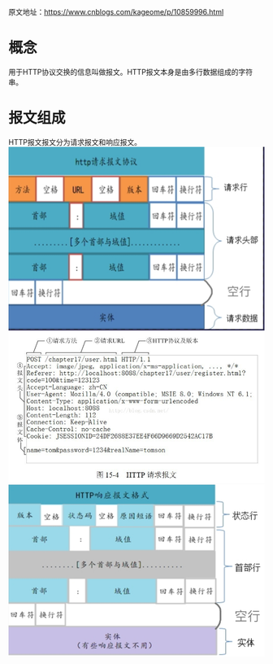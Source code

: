 原文地址：<https://www.cnblogs.com/kageome/p/10859996.html>
# 概念
用于HTTP协议交换的信息叫做报文。HTTP报文本身是由多行数据组成的字符串。
# 报文组成
HTTP报文报文分为请求报文和响应报文。
![请求报文结构](./img/请求报文结构.png)
![请求报文实例](./img/请求报文实例.png)
![响应报文结构](./img/响应报文结构.png)

